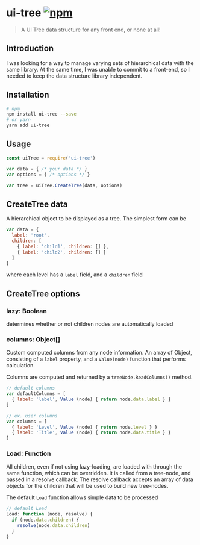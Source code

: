 # ui-tree [![npm](https://img.shields.io/npm/v/ui-tree.svg)](https://www.npmjs.com/package/ui-tree)


> A UI Tree data structure for any front end, or none at all!

## Introduction

I was looking for a way to manage varying sets of hierarchical data with the same library.  At the same time, I was unable to commit to a front-end, so I needed to keep the data structure library independent.

## Installation

``` bash
# npm
npm install ui-tree --save
# or yarn
yarn add ui-tree
```

## Usage

``` javascript
const uiTree = require('ui-tree')

var data = { /* your data */ }
var options = { /* options */ }

var tree = uiTree.CreateTree(data, options)
```

## CreateTree data
A hierarchical object to be displayed as a tree.  The simplest form can be

``` javascript
var data = {
  label: 'root',
  children: [
    { label: 'child1', children: [] },
    { label: 'child2', children: [] }
  ]
}
```

where each level has a `label` field, and a `children` field

## CreateTree options

### lazy: Boolean
determines whether or not children nodes are automatically loaded

### columns: Object[]
Custom computed columns from any node information.  An array of Object, consisting of a `label` property, and a `Value(node)` function that performs calculation.

Columns are computed and returned by a `treeNode.ReadColumns()` method.

``` javascript
// default columns
var defaultColumns = [
  { label: 'label', Value (node) { return node.data.label } }
]

// ex. user columns
var columns = [
  { label: 'Level', Value (node) { return node.level } }
  { label: 'Title', Value (node) { return node.data.title } }
]
```

### Load: Function
All children, even if not using lazy-loading, are loaded with through the same function, which can be overridden.  It is called from a tree-node, and passed in a resolve callback.  The resolve callback accepts an array of data objects for the children that will be used to build new tree-nodes.

The default `Load` function allows simple data to be processed

``` javascript
// default Load
Load: function (node, resolve) {
  if (node.data.children) {
    resolve(node.data.children)
  }
}
```
